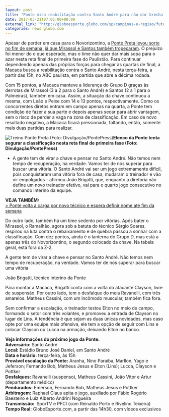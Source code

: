 ```yaml
---
layout: post
title: "Ponte mira reabilitação contra Santo André para não dar brecha a rivais"
date: 2017-03-21T07:05:00+00:00
external_link: "http://globoesporte.globo.com/sp/campinas-e-regiao/futebol/times/ponte-preta/noticia/2017/03/ponte-mira-reabilitacao-contra-santo-andre-para-nao-dar-brecha-rivais.html"
categories: news globo.com
---
```

Apesar de perder em casa para o Novorizontino, a [Ponte Preta levou sorte no fim de semana, já que Mirassol e Santos também tropeçaram](http://globoesporte.globo.com/sp/campinas-e-regiao/futebol/times/ponte-preta/noticia/2017/03/rodada-limpa-barra-da-ponte-apos-derrota-evita-prejuizo-e-segura-ponta.html). O prejuízo foi menor do o que esperado, mas o time não quer dar mais sopa para o azar nesta reta final de primeira fase do Paulistão. Para continuar dependendo apenas das próprias forças para chegar às quartas de final, a Macaca busca a reabilitação contra o Santo André, nesta terça-feira, a partir das 15h, no ABC paulista, em partida que abre a décima rodada.

Com 15 pontos, a Macaca manteve a liderança do Grupo D graças às derrotas de Mirassol (3 a 2 para o Santo André) e Santos (2 a 1 para o Palmeiras), também em casa. Assim, a situação da chave continuou a mesma, com Leão e Peixe com 14 e 13 pontos, respectivamente.&nbsp;Como os concorrentes diretos entram em campo apenas na quarta, a Ponte tem condição de fazer a sua parte e depois apenas secar para abrir vantagem, sem o risco de perder a vaga na zona de classificação. Em caso de novo resultado negativo, a Macaca ficará pressionada, faltando, então, somente mais duas partidas para realizar.&nbsp;

 ![Treino Ponte Preta (Foto: Divulgação/PontePress)](http://s2.glbimg.com/icCyC8Px2ovMT6s6s8107RzChyU=/0x288:2000x1333/690x360/s.glbimg.com/es/ge/f/original/2017/03/20/treino.ponte_D4D95UI.jpg "Treino Ponte Preta (Foto: Divulgação/PontePress)")**Elenco da Ponte tenta segurar a&nbsp;classificação nesta reta final de primeira fase (Foto: Divulgação/PontePress)**

- A gente tem de virar a chave e pensar no Santo André. Não temos nem tempo de recuperação, na verdade. Vamos ter de nos superar para buscar uma vitória. O Santo André vai ser um jogo extremamente difícil, pois conquistaram uma vitória fora de casa, mudaram o treinador e vão vir empolgados - afirmou João Brigatti, que, enquanto a diretoria não define um novo treinador efetivo, vai para o quarto jogo consecutivo no comando interino da equipe.

**VEJA TAMBÉM:**  
[\>&nbsp;Ponte volta a carga por novo técnico e espera definir nome até fim da semana](http://globoesporte.globo.com/sp/campinas-e-regiao/futebol/times/ponte-preta/noticia/2017/03/ponte-volta-carga-por-novo-tecnico-e-espera-definir-nome-ate-fim-da-semana.html)

Do outro lado, também há um time sedento por vitórias. Após bater o Mirassol, o Ramalhão, agora sob a batuta do técnico Sérgio Soares, respirou na luta contra o rebaixamento e de quebra passou a sonhar com a classificação. Com dez pontos, ainda é o lanterna do Grupo D, mas está a apenas três do Novorizontino, o segundo colocado da chave. Na tabela geral, está fora da Z-2.&nbsp;

A gente tem de virar a chave e pensar no Santo André. Não temos nem tempo de recuperação, na verdade. Vamos ter de nos superar para buscar uma vitória&nbsp;

João Brigatti, técnico interino da Ponte

Para montar a Macaca, Brigatti conta com a volta do atacante Clayson, livre de suspensão. Por outro lado, tem o desfalque do meia Ravanelli, com três amarelos. Matheus Cassini, com um incômodo muscular, também fica fora.

Sem confirmar a escalação, o treinador testou Elton no meio de campo, formando o setor com três volantes, e promoveu a entrada de Clayson no lugar de Lins. A tendência é que sejam as duas únicas novidades, mas caso opte por uma equipe mais ofensiva, ele tem a opção de seguir com Lins e colocar Clayson ou Lucca na armação, deixando Elton no banco.&nbsp;

**Veja informações do próximo jogo da Ponte:**  
**Adversário:** Santo André  
**Local:** Estádio Bruno José Daniel, em Santo André  
**Data e horário:** terça-feira, às 15h  
**Provável escalação da Ponte:** Aranha, Nino Paraíba, Marllon, Yago e Jeferson; Fernando Bob, Matheus Jesus e Elton (Lins); Lucca, Clayson e Pottker  
**Desfalques:** Ravanelli (suspenso), Matheus Cassini, João Vitor e Artur (departamento médico)  
**Pendurados:** Emerson, Fernando Bob, Matheus Jesus e Pottker  
**Arbitragem:** Raphael Claus apita o jogo, auxiliado por Fábio Rogério Baesteiro e Luiz Alberto Andrini Nogueira &nbsp;  
**Transmissão:&nbsp;** SporTV e PFCI (com Reinaldo Porto e Rivelino Teixeira)  
**Tempo Real:** GloboEsporte.com, a partir das 14h30, com vídeos exclusivos

